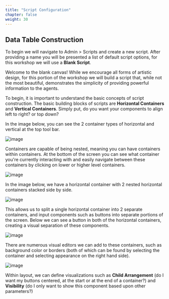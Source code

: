 ```yaml
---
title: "Script Configuration"
chapter: false
weight: 30
---
```


## Data Table Construction

To begin we will navigate to Admin > Scripts and create a new script. After providing a name you will be presented a list of default script options, for this workshop we will use a **Blank Script**.

Welcome to the blank canvas! While we encourage all forms of artistic design, for this portion of the workshop we will build a script that, while not the most beautiful, demonstrates the simplicity of providing powerful information to the agents.

To begin, it is important to understand the basic concepts of script construction. The basic building blocks of scripts are **Horizontal Containers** and **Vertical Containers**. Simply put, do you want your components to align left to right? or top down?

In the image below, you can see the 2 container types of horizontal and vertical at the top tool bar. 

![image](/images/scriptcontainers.PNG)

Containers are capable of being nested, meaning you can have containers within containers. At the bottom of the screen you can see what container you're currently interacting with and easily navigate between these containers by clicking on lower or higher level containers.

![image](/images/scriptnesting.PNG)

In the image below, we have a horizontal container with 2 nested horizontal containers stacked side by side. 

![image](/images/scripthorizontalstack.PNG)

This allows us to split a single horizontal container into 2 separate containers, and input components such as buttons into separate portions of the screen. Below we can see a button in both of the horizontal containers, creating a visual separation of these components.

![image](/images/scriptbuttons.PNG)

There are numerous visual editors we can add to these containers, such as background color or borders (both of which can be found by selecting the container and selecting appearance on the right hand side).

![image](/images/scriptcontainerappearance.PNG)

Within layout, we can define visualizations such as **Child Arrangement** (do I want my buttons centered, at the start or at the end of a container?) and **Visibility** (do I only want to show this component based upon other parameters?)